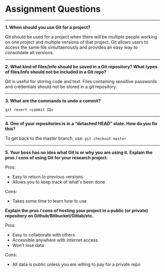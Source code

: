 # Assignment Questions 
---

**1. When should you use Git for a project?**

   Git should be used for a project when there will be multiple people 
working on one project and multiple versions of that project. Git 
allows users to access the same file simultaenously and provides an easy 
way to consolidate all versions. 

---

**2. What kind of files/info should be saved in a Git repository? What 
types of files/info should not be included in a Git repo?**

   Git is useful for storing code and text. Files containing sensitive 
passwords and credentials should not be stored in a 
git repository.

---

**3. What are the commands to undo a commit?**

   `git revert <commit ID>`

---

**4. One of your repositories is in a “detached HEAD” state. How do you 
fix this?**

   To get back to the master branch, use: 
   `git checkout master`

---

**5. Your boss has no idea what Git is or why you are using it. Explain 
the pros / cons of using Git for your research project.**
   
   Pros:
   + Easy to return to previous versions 
   + Allows you to keep track of what's been done
   
   Cons:
   + Takes some time to learn how to use

**Explain the pros / cons of hosting your project in a public (or private) repository on
Github/Bitbucket/Gitlab/etc.**
   
   Pros:
   + Easy to collaborate with others
   + Accessible anywhere with internet access
   + Won't lose data
   
   Cons: 
   + All data is public unless you are willing to pay for a private repo
